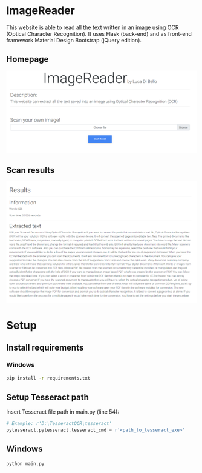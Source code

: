 # ImageReader
This website is able to read all the text written in an image using OCR (Optical Character Recognition).
It uses Flask (back-end) and as front-end framework Material Design Bootstrap (jQuery edition).

## Homepage
![Home page](static/img/readme/home.PNG)

## Scan results
![Scan result](static/img/readme/result.PNG)

# Setup
## Install requirements

### Windows
```bash
pip install -r requirements.txt
```

## Setup Tesseract path
Insert Tesseract file path in main.py (line 54):

```python
# Example: r'D:\TesseractOCR\tesseract'
pytesseract.pytesseract.tesseract_cmd = r'<path_to_tesseract_exe>'
```

## Windows
```bash
python main.py
```
